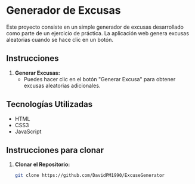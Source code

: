 # Generador de Excusas

Este proyecto consiste en un simple generador de excusas desarrollado como parte de un ejercicio de práctica. La aplicación web genera excusas aleatorias cuando se hace clic en un botón.

## Instrucciones

1. **Generar Excusas:**
   - Puedes hacer clic en el botón "Generar Excusa" para obtener excusas aleatorias adicionales.

## Tecnologías Utilizadas

- HTML
- CSS3
- JavaScript

## Instrucciones para clonar

1. **Clonar el Repositorio:**
   ```bash
   git clone https://github.com/DavidPM1990/ExcuseGenerator
